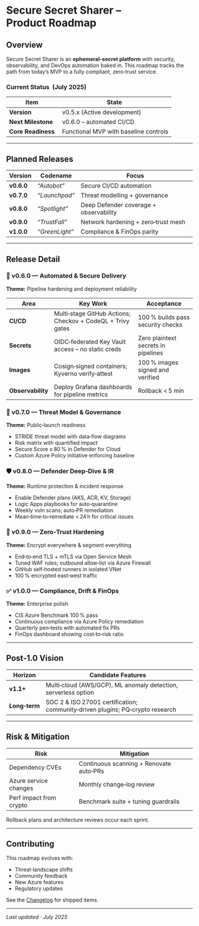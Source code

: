 # Secure Secret Sharer – Product Roadmap

## Overview

Secure Secret Sharer is an **ephemeral‑secret platform** with security, observability, and DevOps automation baked in.  This roadmap tracks the path from today’s MVP to a fully compliant, zero‑trust service.

### Current Status  (July 2025)

| Item               | State                                  |
| ------------------ | -------------------------------------- |
| **Version**        |  v0.5.x (Active development)           |
| **Next Milestone** |  v0.6.0 – automated CI/CD              |
| **Core Readiness** |  Functional MVP with baseline controls |

---

## Planned Releases

| Version    | Codename       | Focus                                  |
| ---------- | -------------- | -------------------------------------- |
| **v0.6.0** | *“Autobot”*    | Secure CI/CD automation                |
| **v0.7.0** | *“Launchpad”*  | Threat modelling + governance          |
| **v0.8.0** | *“Spotlight”*  | Deep Defender coverage + observability |
| **v0.9.0** | *“TrustFall”*  | Network hardening + zero‑trust mesh    |
| **v1.0.0** | *“GreenLight”* | Compliance & FinOps parity             |

---

## Release Detail

### 🚀 v0.6.0 — **Automated & Secure Delivery**

**Theme:** Pipeline hardening and deployment reliability

| Area              | Key Work                                                   | Acceptance                          |
| ----------------- | ---------------------------------------------------------- | ----------------------------------- |
| **CI/CD**         | Multi‑stage GitHub Actions; Checkov + CodeQL + Trivy gates | 100 % builds pass security checks   |
| **Secrets**       | OIDC‑federated Key Vault access – no static creds          | Zero plaintext secrets in pipelines |
| **Images**        | Cosign‑signed containers; Kyverno verify‑attest            | 100 % images signed and verified    |
| **Observability** | Deploy Grafana dashboards for pipeline metrics             | Rollback < 5 min                    |

### 🎯 v0.7.0 — **Threat Model & Governance**

**Theme:** Public‑launch readiness

* STRIDE threat model with data‑flow diagrams
* Risk matrix with quantified impact
* Secure Score ≥ 80 % in Defender for Cloud
* Custom Azure Policy initiative enforcing baseline

### 🛡️ v0.8.0 — **Defender Deep‑Dive & IR**

**Theme:** Runtime protection & incident response

* Enable Defender plans (AKS, ACR, KV, Storage)
* Logic Apps playbooks for auto‑quarantine
* Weekly vuln scans; auto‑PR remediation
* Mean‑time‑to‑remediate < 24 h for critical issues

### 🔐 v0.9.0 — **Zero‑Trust Hardening**

**Theme:** Encrypt everywhere & segment everything

* End‑to‑end TLS + mTLS via Open Service Mesh
* Tuned WAF rules; outbound allow‑list via Azure Firewall
* GitHub self‑hosted runners in isolated VNet
* 100 % encrypted east‑west traffic

### ✅ v1.0.0 — **Compliance, Drift & FinOps**

**Theme:** Enterprise polish

* CIS Azure Benchmark 100 % pass
* Continuous compliance via Azure Policy remediation
* Quarterly pen‑tests with automated fix PRs
* FinOps dashboard showing cost‑to‑risk ratio

---

## Post‑1.0 Vision

| Horizon       | Candidate Features                                                            |
| ------------- | ----------------------------------------------------------------------------- |
| **v1.1+**     | Multi‑cloud (AWS/GCP), ML anomaly detection, serverless option                |
| **Long‑term** | SOC 2 & ISO 27001 certification; community‑driven plugins; PQ‑crypto research |

---

## Risk & Mitigation

| Risk                    | Mitigation                              |
| ----------------------- | --------------------------------------- |
| Dependency CVEs         | Continuous scanning + Renovate auto‑PRs |
| Azure service changes   | Monthly change‑log review               |
| Perf impact from crypto | Benchmark suite + tuning guardrails     |

Rollback plans and architecture reviews occur each sprint.

---

## Contributing

This roadmap evolves with:

* Threat‑landscape shifts
* Community feedback
* New Azure features
* Regulatory updates

See the [Changelog](CHANGELOG.md) for shipped items.

---

*Last updated · July 2025*
